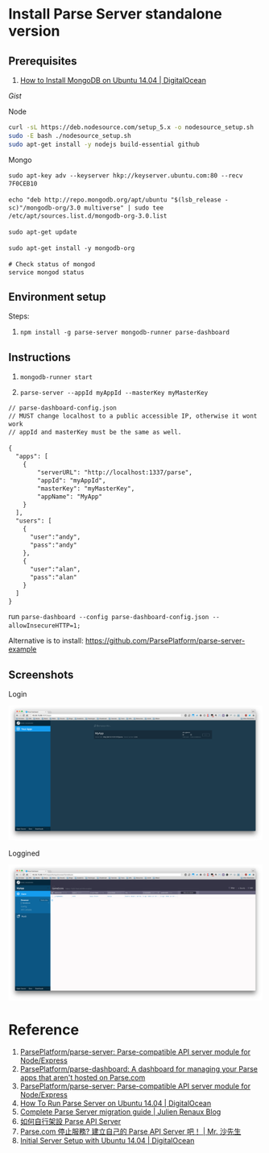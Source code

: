 # Install Parse Server standalone version

## Prerequisites

1. [How to Install MongoDB on Ubuntu 14.04 | DigitalOcean](https://www.digitalocean.com/community/tutorials/how-to-install-mongodb-on-ubuntu-14-04)

*Gist*

Node

```bash
curl -sL https://deb.nodesource.com/setup_5.x -o nodesource_setup.sh
sudo -E bash ./nodesource_setup.sh
sudo apt-get install -y nodejs build-essential github
```

Mongo

```
sudo apt-key adv --keyserver hkp://keyserver.ubuntu.com:80 --recv 7F0CEB10

echo "deb http://repo.mongodb.org/apt/ubuntu "$(lsb_release -sc)"/mongodb-org/3.0 multiverse" | sudo tee /etc/apt/sources.list.d/mongodb-org-3.0.list

sudo apt-get update

sudo apt-get install -y mongodb-org

# Check status of mongod
service mongod status
```

## Environment setup

Steps:

1. `npm install -g parse-server mongodb-runner parse-dashboard`


## Instructions

1. `mongodb-runner start`

2. `parse-server --appId myAppId --masterKey myMasterKey`


```
// parse-dashboard-config.json
// MUST change localhost to a public accessible IP, otherwise it wont work
// appId and masterKey must be the same as well.

{
  "apps": [
    {
        "serverURL": "http://localhost:1337/parse",
        "appId": "myAppId",
        "masterKey": "myMasterKey",
        "appName": "MyApp"
    }
  ],
  "users": [
    {
      "user":"andy",
      "pass":"andy"
    },
    {
      "user":"alan",
      "pass":"alan"
    }
  ]
}
```

run `parse-dashboard --config parse-dashboard-config.json --allowInsecureHTTP=1;`

Alternative is to install: https://github.com/ParsePlatform/parse-server-example

## Screenshots

Login

![](./screenshots/login.png)

Loggined

![](./screenshots/loggedIn.png)


# Reference

1. [ParsePlatform/parse-server: Parse-compatible API server module for Node/Express](https://github.com/ParsePlatform/parse-server)
2. [ParsePlatform/parse-dashboard: A dashboard for managing your Parse apps that aren't hosted on Parse.com](https://github.com/ParsePlatform/parse-dashboard)
3. [ParsePlatform/parse-server: Parse-compatible API server module for Node/Express](https://github.com/ParsePlatform/parse-server#configuration)
4. [How To Run Parse Server on Ubuntu 14.04 | DigitalOcean](https://www.digitalocean.com/community/tutorials/how-to-run-parse-server-on-ubuntu-14-04)
5. [Complete Parse Server migration guide | Julien Renaux Blog](http://julienrenaux.fr/2016/01/29/complete-parse-server-migration-guide/)
6. [如何自行架設 Parse API Server](http://www.jollen.org/blog/2016/02/how-to-setup-parse-api-server.html)
7. [Parse.com 停止服務? 建立自己的 Parse API Server 吧！ | Mr. 沙先生](http://shazi.info/parse-com-%E5%81%9C%E6%AD%A2%E6%9C%8D%E5%8B%99-%E5%BB%BA%E7%AB%8B%E8%87%AA%E5%B7%B1%E7%9A%84-parse-api-server-%E5%90%A7%EF%BC%81/?doing_wp_cron=1460240774.9876430034637451171875)
8. [Initial Server Setup with Ubuntu 14.04 | DigitalOcean](https://www.digitalocean.com/community/tutorials/initial-server-setup-with-ubuntu-14-04)
